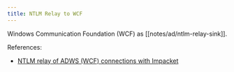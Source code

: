```yaml
---
title: NTLM Relay to WCF
---
```


Windows Communication Foundation (WCF) as [[notes/ad/ntlm-relay-sink]].

References:

- [NTLM relay of ADWS (WCF) connections with Impacket](http://web.archive.org/web/20221216183700/https://clement.notin.org/blog/2020/11/16/ntlm-relay-of-adws-connections-with-impacket/)
